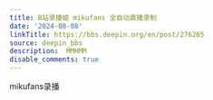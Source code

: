 ```yaml
---
title: B站录播姬 mikufans 全自动直播录制
date: '2024-08-08'
linkTitle: https://bbs.deepin.org/en/post/276265
source: deepin_bbs
description:  MMHMM 
disable_comments: true
---
```

mikufans录播
